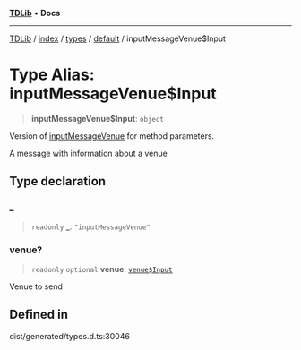 [**TDLib**](../../../../../../README.md) • **Docs**

***

[TDLib](../../../../../../modules.md) / [index](../../../../../README.md) / [types](../../../README.md) / [default](../README.md) / inputMessageVenue$Input

# Type Alias: inputMessageVenue$Input

> **inputMessageVenue$Input**: `object`

Version of [inputMessageVenue](inputMessageVenue.md) for method parameters.

A message with information about a venue

## Type declaration

### \_

> `readonly` **\_**: `"inputMessageVenue"`

### venue?

> `readonly` `optional` **venue**: [`venue$Input`](venue$Input-1.md)

Venue to send

## Defined in

dist/generated/types.d.ts:30046
